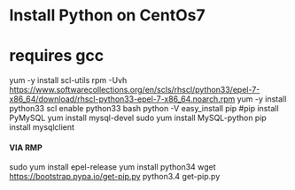 Install Python on CentOs7
========================

# requires gcc
yum -y install scl-utils
rpm -Uvh https://www.softwarecollections.org/en/scls/rhscl/python33/epel-7-x86_64/download/rhscl-python33-epel-7-x86_64.noarch.rpm
yum -y install python33
scl enable python33 bash
python -V
easy_install pip
#pip install PyMySQL
yum install mysql-devel
sudo yum install MySQL-python
pip install mysqlclient

#### VIA RMP
sudo yum install epel-release
yum install python34
wget https://bootstrap.pypa.io/get-pip.py
python3.4 get-pip.py
 
